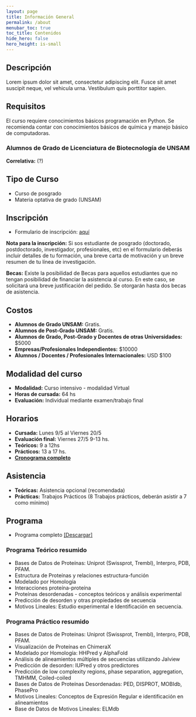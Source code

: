 ```yaml
---
layout: page
title: Información General
permalink: /about
menubar_toc: true
toc_title: Contenidos
hide_hero: false
hero_height: is-small
---
```

## Descripción
Lorem ipsum dolor sit amet, consectetur adipiscing elit. Fusce sit amet suscipit neque, vel vehicula urna. Vestibulum quis porttitor sapien.

## Requisitos
El curso requiere conocimientos básicos programación en Python. Se recomienda contar con conocimientos básicos de química y manejo básico de computadoras.

### Alumnos de Grado de Licenciatura de Biotecnología de UNSAM
**Correlativa:** (?)

## Tipo de Curso
* Curso de posgrado
* Materia optativa de grado (UNSAM)

## Inscripción

* Formulario de inscripción: [aquí](https://forms.gle/pnbtBqZXDALiV2b67)

**Nota para la inscripción:** Si sos estudiante de posgrado (doctorado, postdoctorado, investigador, profesionales, etc) en el formulario deberás incluir detalles de tu formación, una breve carta de motivación y un breve resumen de tu línea de investigación.

**Becas:** Existe la posibilidad de Becas para aquellos estudiantes que no tengan posibilidad de financiar la asistencia al curso. En este caso, se solicitará una breve justificación del pedido. Se otorgarán hasta dos becas de asistencia.

## Costos
* **Alumnos de Grado UNSAM:** Gratis.
* **Alumnos de Post-Grado UNSAM:** Gratis.
* **Alumnos de Grado, Post-Grado y Docentes de otras Universidades:** $5000
* **Empresas/Profesionales Independientes:** $10000
* **Alumnos / Docentes / Profesionales Internacionales:** USD $100

## Modalidad del curso

* **Modalidad:** Curso intensivo - modalidad Virtual
* **Horas de cursada:** 64 hs
* **Evaluación:** Individual mediante examen/trabajo final

## Horarios

* **Cursada:** Lunes 9/5 al Viernes 20/5 
* **Evaluación final:** Viernes 27/5 9-13 hs.
* **Teóricos:** 9 a 12hs
* **Prácticos:** 13 a 17 hs.
* [**Cronograma completo**](/estructural/about/schedule/)

## Asistencia
* **Teóricas:** Asistencia opcional (recomendada)
* **Prácticas:** Trabajos Prácticos (8 Trabajos prácticos, deberán asistir a 7 como mínimo)

## Programa
* Programa completo [[Descargar]](https://drive.google.com/file/d/1lQ2-s210qAKr5oYS_KV0bFt0D5nqwDdM/view?usp=sharing)

### Programa Teórico resumido
* Bases de Datos de Proteínas: Uniprot (Swissprot, Trembl), Interpro, PDB, PFAM.
* Estructura de Proteínas y relaciones estructura-función
* Modelado por Homología
* Interacciones proteína-proteína
* Proteínas desordenadas - conceptos teóricos y análisis experimental
* Predicción de desorden y otras propiedades de secuencia
* Motivos Lineales: Estudio experimental e Identificación en secuencia.

### Programa Práctico resumido
* Bases de Datos de Proteínas: Uniprot (Swissprot, Trembl), Interpro, PDB, PFAM.
* Visualización de Proteínas en ChimeraX
* Modelado por Homología: HHPred y AlphaFold
* Análisis de alineamientos múltiples de secuencias utilizando Jalview 
* Predicción de desorden: IUPred y otros predictores
* Predicción de low complexity regions, phase separation, aggregation, TMHMM, Coiled-coiled
* Bases de Datos de Proteínas Desordenadas: PED, DISPROT, MOBIdb, PhasePro
* Motivos Lineales: Conceptos de Expresión Regular e identificación en alineamientos
* Base de Datos de Motivos Lineales: ELMdb


